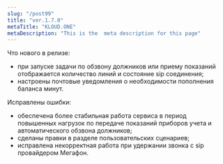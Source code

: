 ```yaml
---
slug: "/post99"
title: "ver.1.7.0"
metaTitle: "KLOUD.ONE"
metaDescription: "This is the  meta description for this page"
---
```


Что нового в релизе:  
- при запуске задачи по обзвону должников или приему показаний отображается количество линий и состояние sip соединения;  
- настроены почтовые уведомления о необходимости пополнения баланса минут.  

Исправлены ошибки:  
- обеспечена более стабильная работа сервиса в период повышенных нагрузок по передаче показаний приборов учета и автоматического обзвона должников;  
- сделаны правки в разделе пользовательских сценариев;  
- исправлена некорректная работа при удержании звонка с sip провайдером Мегафон.  

